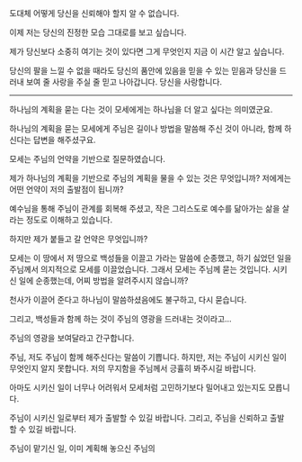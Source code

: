 도대체 어떻게 당신을 신뢰해야 할지 알 수 없습니다.

이제 저는 당신의 진정한 모습 그대로를 보고 싶습니다.

제가 당신보다 소중히 여기는 것이 있다면 그게 무엇인지 지금 이 시간 알고 싶습니다.

당신의 팔을 느낄 수 없을 때라도 당신의 품안에 있음을 믿을 수 있는 믿음과 당신을 드러내 보여 줄 사랑을 주실 줄 믿고 나아갑니다. 당신을 사랑합니다.

---
하나님의 계획을 묻는 다는 것이 모세에게는 하나님을 더 알고 싶다는 의미였군요.

하나님의 계획을 묻는 모세에게 주님은 길이나 방법을 말씀해 주신 것이 아니라, 함께 하신다는 답변을 해주셨구요.

모세는 주님의 언약을 기반으로 질문하였습니다.

제가 하나님의 계획을 기반으로 주님의 계획을 물을 수 있는 것은 무엇입니까?
저에게는 어떤 언약이 저의 출발점이 됩니까?

예수님을 통해 주님이 관계를 회복해 주셨고, 작은 그리스도로 예수를 닮아가는 삶을 살라는 정도로 이해하고 있습니다. 

하지만 제가 붙들고 갈 언약은 무엇입니까?

모세는 이 땅에서 저 땅으로 백성들을 이끌고 가라는 말씀에 순종했고, 하기 싫었던 일을 주님께서 의지적으로 모세를 이끌었습니다. 그래서 모세는 주님께 묻는 것입니다. 시키신 일에 순종했는데, 어찌 방법을 알려주시지 않습니까? 

천사가 이끌어 준다고 하나님이 말씀하셨음에도 불구하고, 다시 묻습니다.

그리고, 백성들과 함께 하는 것이 주님의 영광을 드러내는 것이라고...

주님의 영광을 보여달라고 간구합니다.

주님, 저도 주님이 함께 해주신다는 말씀이 기쁩니다. 하지만, 저는 주님이 시키신 일이 무엇인지 알지 못합니다. 
저의 무지함을 주님께서 긍휼히 봐주시길 바랍니다.

아마도 시키신 일이 너무나 어려워서 모세처럼 고민하기보다 밀어내고 있는지도 모릅니다.

주님이 시키신 일로부터 제가 출발할 수 있길 바랍니다. 그리고, 주님을 신뢰하고 출발 할 수 있길 바랍니다.

주님이 맡기신 일, 이미 계획해 놓으신 주님의 



